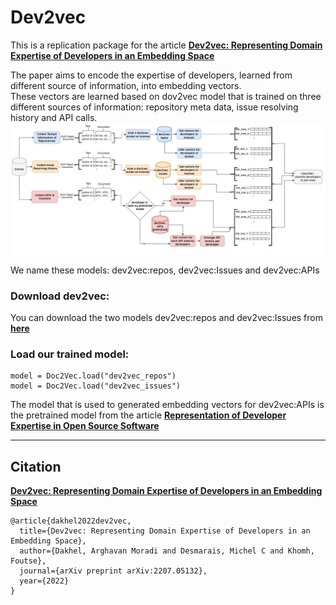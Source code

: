 # Dev2vec
This is a replication package for the article 
<a href="https://arxiv.org/abs/2207.05132"><strong>Dev2vec: Representing Domain Expertise of Developers in an Embedding Space</strong></a>
    
The paper aims to encode the expertise of developers, learned from different source of information, into embedding vectors.<br />
These vectors are learned based on dov2vec model that is trained on three different sources of information: repository meta data, issue resolving history and API calls.<br />
![](https://github.com/ExpertiseModel/EmbeddingVectors/blob/main/detailed_diagram.jpg)


We name these models: dev2vec:repos, dev2vec:Issues and dev2vec:APIs <br />

### Download dev2vec:
You can download the two models dev2vec:repos and dev2vec:Issues from <a href="https://doi.org/10.5281/zenodo.7580313"><strong>here</strong></a> <br />
### Load our trained model:

```
model = Doc2Vec.load("dev2vec_repos")
model = Doc2Vec.load("dev2vec_issues")
```

The model that is used to generated embedding vectors for dev2vec:APIs is the pretrained model from the article <a href="https://ieeexplore.ieee.org/abstract/document/9401957?casa_token=G8DjJLSm2sQAAAAA:3h8AEP8d0XLzSgHaVkSal9k7AyQ1pfXt18uuCCeIyiCMEmEKqlkgR1xsaoJj-iJIbGVP-hbeRg"><strong>Representation of Developer Expertise in Open Source Software</strong></a> <br />

-------------------------------------------------------------------------------------------------------------------------------------------------
## Citation
<a href="https://arxiv.org/abs/2207.05132"><strong>Dev2vec: Representing Domain Expertise of Developers in an Embedding Space</strong></a>
```
@article{dakhel2022dev2vec,
  title={Dev2vec: Representing Domain Expertise of Developers in an Embedding Space},
  author={Dakhel, Arghavan Moradi and Desmarais, Michel C and Khomh, Foutse},
  journal={arXiv preprint arXiv:2207.05132},
  year={2022}
}
```

    
